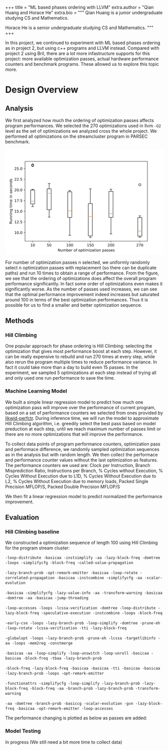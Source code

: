 +++
title = "ML based phases ordering with LLVM"
extra.author = "Qian Huang and Horace He"
extra.bio = """
Qian Huang is a junior undergraduate studying CS and Mathematics.

Horace He is a senior undergraduate studying CS and Mathematics.
"""
+++

In this project, we continued to experiment with ML based phases ordering as in project 2, but using c++ programs and LLVM instead. Compared with project 2 using Bril, there are a lot more infastructure supports for this project: more available optimization passes, actual hardware performance counters and benchmark programs. These allowed us to explore this topic more.

# Design Overview

## Analysis

We first analyzed how much the ordering of optimization passes affects program performances. We selected the 270 optimizations used in llvm `-O2` level as the set of optimizations we analyzed cross the whole project. We performed all optimizations on the streamcluster program in PARSEC benchmark.

![Performances using randomly selected passes](./w.png)

For number of optimization passes n selected, we uniformly randomly select n optimization passes with replacement (so there can be duplicate paths) and run 10 times to obtain a range of performance. From the figure, we see that the ordering of optimizations does affect the overall program performance significantly. In fact some order of optimizations even makes it significantly worse. As the number of passes used increases, we can see that the optimal performance improvement indeed increases but saturated around 100 in terms of the best optimization performances. Thus it is possible for us to find a smaller and better optimization sequence.

## Methods

### Hill Climbing

One popular approach for phase ordering is Hill Climbing: selecting the optimization that gives most performance boost at each step. However, it can be really expensive to rebuild and run 270 times at every step, while also rerun the program multiple times to reduce performance variance. In fact it could take more than a day to build even 15 passes. In the experiment, we sampled 5 optimizations at each step instead of trying all and only used one run performance to save the time.

### Machine Learning Model

We built a simple linear regression model to predict how much one optimization pass will improve over the performance of current program, based on a set of performance counters we selected from ones provided by [likwid-perfctr](https://github.com/RRZE-HPC/likwid). During inference time, we will run the model to approximate Hill Climbing algorithm, i.e. greedily select the best pass based on model preduction at each step, until we reach maximum number of passes limit or there are no more optimizations that will improve the performance.

To collect data points of program performance counters, optimization pass and performace difference, we randomly sampled optimization sequences as in the analysis but with random length. We then collect the performace and performance counter values without the last optimization as features. The performance counters we used are:
Clock per Instruction, Branch Misprediction Ratio, Instructions per Branch, % Cycles without Execution, % Cycles Without Execution due to L1D, % Cycles Without Execution due to L2, % Cycles Without Execution due to memory loads, Packed Single Precision MFLOP/S, Packed Double Precision MFLOP/S

We then fit a linear regression model to predict normalized the performance improvement.

## Evaluation

### Hill Climbing baseline

We constructed a optimization sequence of length 100 using Hill Climbing for the program stream cluster:

```
-loop-distribute -basicaa -instsimplify -aa -lazy-block-freq -domtree -loops -simplifycfg -block-freq -called-value-propagation

-lazy-branch-prob -opt-remark-emitter -basicaa -loop-rotate -correlated-propagation -basicaa -instcombine -simplifycfg -aa -scalar-evolution

-basicaa -simplifycfg -lazy-value-info -aa -transform-warning -basicaa -domtree -aa -basicaa -jump-threading

-loop-accesses -loops -lcssa-verification -domtree -loop-distribute -lazy-block-freq -speculative-execution -instcombine -loops -block-freq

-early-cse -loops -lazy-branch-prob -loop-simplify -domtree -prune-eh -loop-rotate -lcssa-verification -tti -lazy-block-freq

-globalopt -loops -lazy-branch-prob -prune-eh -lcssa -targetlibinfo -aa -loops -mem2reg -constmerge

-basicaa -aa -loop-simplify -loop-unswitch -loop-unroll -basicaa -basicaa -block-freq -tbaa -lazy-branch-prob

-block-freq -lazy-block-freq -basicaa -basicaa -tti -basicaa -basicaa -lazy-branch-prob -loops -opt-remark-emitter

-functionattrs -simplifycfg -loop-simplify -lazy-branch-prob -lazy-block-freq -block-freq -aa -branch-prob -lazy-branch-prob -transform-warning

-aa -domtree -branch-prob -basiccg -scalar-evolution -gvn -lazy-block-freq -basicaa -opt-remark-emitter -loop-accesses
```

The performance changing is plotted as below as passes are added:



### Model Testing

In progress (We still need a bit more time to collect data)